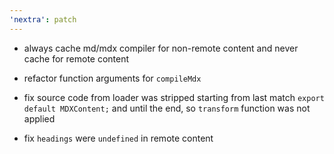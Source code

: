 ```yaml
---
'nextra': patch
---
```


- always cache md/mdx compiler for non-remote content and never cache for remote content

- refactor function arguments for `compileMdx`

- fix source code from loader was stripped starting from last match `export default MDXContent;` and
  until the end, so `transform` function was not applied

- fix `headings` were `undefined` in remote content

